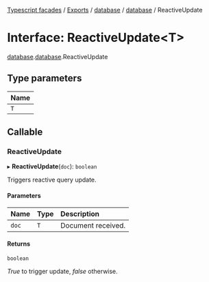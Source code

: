 [Typescript facades](../index.md) / [Exports](../modules.md) / [database](../modules/database.md) / [database](../modules/database.database.md) / ReactiveUpdate

# Interface: ReactiveUpdate<T\>

[database](../modules/database.md).[database](../modules/database.database.md).ReactiveUpdate

## Type parameters

| Name |
| :------ |
| `T` |

## Callable

### ReactiveUpdate

▸ **ReactiveUpdate**(`doc`): `boolean`

Triggers reactive query update.

#### Parameters

| Name | Type | Description |
| :------ | :------ | :------ |
| `doc` | `T` | Document received. |

#### Returns

`boolean`

_True_ to trigger update, _false_ otherwise.
